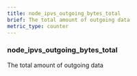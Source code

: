 ```yaml
---
title: node_ipvs_outgoing_bytes_total
brief: The total amount of outgoing data
metric_type: counter
---
```

### node_ipvs_outgoing_bytes_total

The total amount of outgoing data
